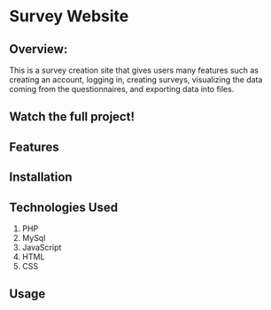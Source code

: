 # Survey Website

## Overview:
This is a survey creation site that gives users many features such as creating an account, logging in, creating surveys,
visualizing the data coming from the questionnaires, and exporting data into files.

## Watch the full project! 

## Features

## Installation

## Technologies Used
1. PHP
2. MySql
3. JavaScript
4. HTML
5. CSS

## Usage

    
